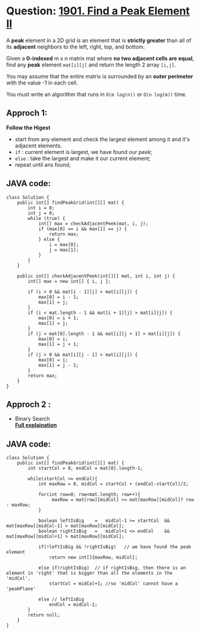 # Question: [1901. Find a Peak Element II](https://leetcode.com/problems/find-a-peak-element-ii/)

A **peak** element in a 2D grid is an element that is **strictly greater** than all of its **adjacent** neighbors to the left, right, top, and bottom.

Given a **0-indexed** m x n matrix mat where **no two adjacent cells are equal**, find any **peak** element `mat[i][j]` and return the length 2 array `[i,j]`.

You may assume that the entire matrix is surrounded by an **outer perimeter** with the value -1 in each cell.

You must write an algorithm that runs in `O(m log(n))` or `O(n log(m))` time.

## Approch 1:

**Follow the Higest**

- start from any element and check the largest element among it and it's adjacent elements.
- `if` : current element is largest, we have found our _peek_;
- `else` : take the largest and make it our current element;
- repeat until ans found;

## JAVA code:

```
class Solution {
    public int[] findPeakGrid(int[][] mat) {
        int i = 0;
        int j = 0;
        while (true) {
            int[] max = checkAdjacentPeek(mat, i, j);
            if (max[0] == i && max[1] == j) {
                return max;
            } else {
                i = max[0];
                j = max[1];
            }
        }
    }

    public int[] checkAdjacentPeek(int[][] mat, int i, int j) {
        int[] max = new int[] { i, j };

        if (i > 0 && mat[i - 1][j] > mat[i][j]) {
            max[0] = i - 1;
            max[1] = j;
        }
        if (i < mat.length - 1 && mat[i + 1][j] > mat[i][j]) {
            max[0] = i + 1;
            max[1] = j;
        }
        if (j < mat[0].length - 1 && mat[i][j + 1] > mat[i][j]) {
            max[0] = i;
            max[1] = j + 1;
        }
        if (j > 0 && mat[i][j - 1] > mat[i][j]) {
            max[0] = i;
            max[1] = j - 1;
        }
        return max;
    }
}
```

## Approch 2 :

- Binary Search  
  **[Full explaination](<https://leetcode.com/problems/find-a-peak-element-ii/discuss/1276556/JavaPythonC%2B%2B-Clear-Explanation-with-Images-or-M*Log(N)-or-Very-Short-code>)**

## JAVA code:

```
class Solution {
    public int[] findPeakGrid(int[][] mat) {
        int startCol = 0, endCol = mat[0].length-1;

        while(startCol <= endCol){
            int maxRow = 0, midCol = startCol + (endCol-startCol)/2;

            for(int row=0; row<mat.length; row++){
                 maxRow = mat[row][midCol] >= mat[maxRow][midCol]? row : maxRow;
            }

            boolean leftIsBig    =   midCol-1 >= startCol  &&  mat[maxRow][midCol-1] > mat[maxRow][midCol];
            boolean rightIsBig   =   midCol+1 <= endCol    &&  mat[maxRow][midCol+1] > mat[maxRow][midCol];

            if(!leftIsBig && !rightIsBig)   // we have found the peak element
                return new int[]{maxRow, midCol};

            else if(rightIsBig)  // if rightIsBig, then there is an element in 'right' that is bigger than all the elements in the 'midCol',
                startCol = midCol+1; //so 'midCol' cannot have a 'peakPlane'

            else // leftIsBig
                endCol = midCol-1;
        }
        return null;
    }
}
```
